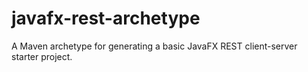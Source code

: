 javafx-rest-archetype
=====================

A Maven archetype for generating a basic JavaFX REST client-server starter project.